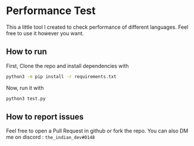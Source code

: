 # Performance Test
This a little tool I created to check performance of different languages. Feel free to use it however you want.
## How to run
First, Clone the repo and install dependencies with
```bash
python3 -m pip install -r requirements.txt
```
Now, run it with
```bash
python3 test.py
```
## How to report issues
Feel free to open a Pull Request in github or fork the repo. You can also DM me on discord : ``the_indian_dev#0148``
